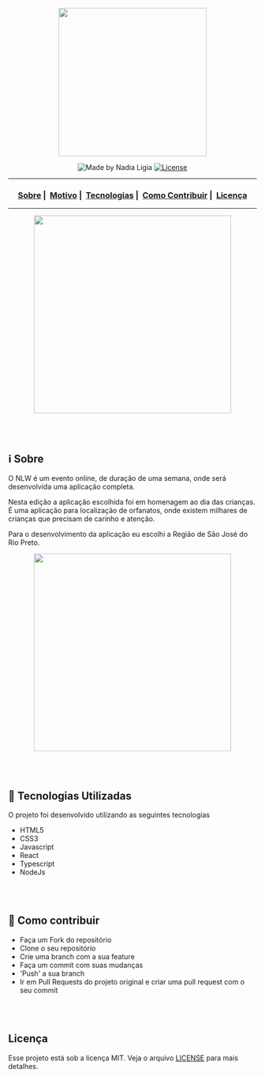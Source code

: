 <p align="center">
<img src="/assets/logo.png" width=300>
</p>

<p align="center">
  <img alt="Made by Nadia Ligia" src="https://img.shields.io/badge/made%20by-Nadia%20Ligia-informational">
  
  <a href="license.md">
  <img alt="License" src="https://img.shields.io/badge/License-MIT-informational">
  </a>
</p>

___

<h3 align="center">
  <a href="#information_source-sobre">Sobre</a>&nbsp;|&nbsp;
  <a href="#interrobang-motivo">Motivo</a>&nbsp;|&nbsp;
  <a href="#rocket-tecnologias-utilizadas">Tecnologias</a>&nbsp;|&nbsp;
  <a href="#link-como-contribuir">Como Contribuir</a>&nbsp;|&nbsp;
  <a href="#licença">Licença</a>
</h3>

___

<p align="center">
<img src="./assets/mobile.jpg" height=400 >
</p>
<br>
<br>

## :information_source: Sobre

O NLW é um evento online, de duração de uma semana, onde será desenvolvida uma aplicação completa.

Nesta edição a aplicação escolhida foi em homenagem ao dia das crianças. É uma aplicação para localização de orfanatos, onde existem milhares de crianças que precisam de carinho e atenção.

Para o desenvolvimento da aplicação eu escolhi a Região de São José do Rio Preto.

<p align="center">
<img src="./assets/happy.png" height=400 >
</p>


<br>
<br>

## :rocket: Tecnologias Utilizadas 

O projeto foi desenvolvido utilizando as seguintes tecnologias

- HTML5
- CSS3
- Javascript
- React
- Typescript
- NodeJs

<br>
<br>

## :link: Como contribuir 

- Faça um Fork do repositório
- Clone o seu repositório
- Crie uma branch com a sua feature
- Faça um commit com suas mudanças
- 'Push' a sua branch
- Ir em Pull Requests do projeto original e criar uma pull request com o seu commit
<br>
<br>

## Licença 

Esse projeto está sob a licença MIT. Veja o arquivo [LICENSE](LICENSE) para mais detalhes.
